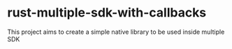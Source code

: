 # rust-multiple-sdk-with-callbacks
This project aims to create a simple native library to be used inside multiple SDK
